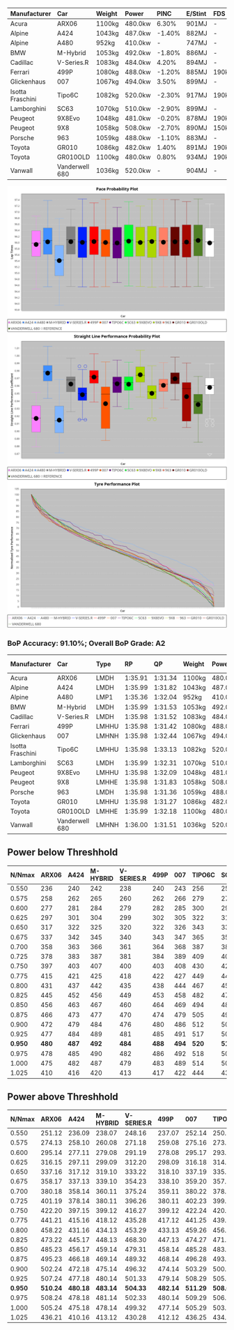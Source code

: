 | Manufacturer     | Car            | Weight | Power   | PINC    | E/Stint | FDS     |
|:-|:-|:-|:-|:-|:-|:-|
| Acura            | ARX06          | 1100kg | 480.0kw | 6.30%   | 901MJ   |    -    |
| Alpine           | A424           | 1043kg | 487.0kw | -1.40%  | 882MJ   |    -    |
| Alpine           | A480           | 952kg  | 410.0kw |    -    | 747MJ   |    -    |
| BMW              | M-Hybrid       | 1053kg | 492.0kw | -1.80%  | 886MJ   |    -    |
| Cadillac         | V-Series.R     | 1083kg | 484.0kw | 4.20%   | 894MJ   |    -    |
| Ferrari          | 499P           | 1080kg | 488.0kw | -1.20%  | 885MJ   | 190kph  |
| Glickenhaus      | 007            | 1067kg | 494.0kw | 3.50%   | 899MJ   |    -    |
| Isotta Fraschini | Tipo6C         | 1082kg | 520.0kw | -2.30%  | 917MJ   | 190kph  |
| Lamborghini      | SC63           | 1070kg | 510.0kw | -2.90%  | 899MJ   |    -    |
| Peugeot          | 9X8Evo         | 1048kg | 481.0kw | -0.20%  | 878MJ   | 190kph  |
| Peugeot          | 9X8            | 1058kg | 508.0kw | -2.70%  | 890MJ   | 150kph  |
| Porsche          | 963            | 1059kg | 488.0kw | -1.10%  | 883MJ   |    -    |
| Toyota           | GR010          | 1086kg | 482.0kw | 1.40%   | 891MJ   | 190kph  |
| Toyota           | GR010OLD       | 1100kg | 480.0kw | 0.80%   | 934MJ   | 190kph  |
| Vanwall          | Vanderwell 680 | 1036kg | 520.0kw |    -    | 904MJ   |    -    |

![PACECHART](./IMG/AUTO.png)
![STRAIGHTLINEPERFORMANCECHART](./IMG/AUTO_sp.png)
![TYREPERFORMANCECHART](./IMG/AUTO_tw.png)

### BoP Accuracy: 91.10%; Overall BoP Grade: A2
| Manufacturer     | Car            | Type  | RP      | QP      | Weight | Power¹  | Threshhold | PINC    | Power²   | E/Stint | AVG Vmax  | FDS     | RDLC | L/Stint | BOP-Grade | Model Accuracy | Model Points | Match%  | SimDiff |
|:-|:-|:-|:-|:-|:-|:-|:-|:-|:-|:-|:-|:-|:-|:-|:-|:-|:-|:-|:-|
| Acura            | ARX06          | LMDH  | 1:35.91 | 1:31.34 | 1100kg | 480.0kw | 250.0kph   | 6.30%   | 510.20kw |  901MJ  | 295.24kph |    -    | 0.98 | 36      | +B1       | 100.00%        | 996          | 85.71%  | #       |
| Alpine           | A424           | LMDH  | 1:35.99 | 1:31.82 | 1043kg | 487.0kw | 250.0kph   | -1.40%  | 480.20kw |  882MJ  | 305.28kph |    -    | 1.02 | 37      | +A2       | 100.00%        | 870          | 92.53%  | ±0.40s  |
| Alpine           | A480           | LMP1  | 1:35.36 | 1:32.04 |  952kg | 410.0kw | 250.0kph   |    -    | 410.00kw |  747MJ  | 293.44kph |    -    | 0.97 | 34      | -C2       | 96.26%         | 1337         | 72.01%  | #       |
| BMW              | M-Hybrid       | LMDH  | 1:35.99 | 1:31.53 | 1053kg | 492.0kw | 250.0kph   | -1.80%  | 483.10kw |  886MJ  | 302.85kph |    -    | 1.01 | 37      | ~A1       | 100.00%        | 1914         | 96.83%  | ±0.06s  |
| Cadillac         | V-Series.R     | LMDH  | 1:35.98 | 1:31.52 | 1083kg | 484.0kw | 250.0kph   | 4.20%   | 504.30kw |  894MJ  | 300.21kph |    -    | 0.99 | 37      | +A2       | 98.03%         | 3773         | 94.16%  | ±0.55s  |
| Ferrari          | 499P           | LMHHU | 1:35.98 | 1:31.42 | 1080kg | 488.0kw | 250.0kph   | -1.20%  | 482.10kw |  885MJ  | 302.68kph | 190kph  | 1.01 | 37      | ~A1       | 100.00%        | 4212         | 100.00% | ±0.17s  |
| Glickenhaus      | 007            | LMHNH | 1:35.98 | 1:32.44 | 1067kg | 494.0kw | 250.0kph   | 3.50%   | 511.30kw |  899MJ  | 300.46kph |    -    | 0.94 | 37      | +A2       | 98.78%         | 1936         | 92.82%  | #       |
| Isotta Fraschini | Tipo6C         | LMHHU | 1:35.98 | 1:33.13 | 1082kg | 520.0kw | 250.0kph   | -2.30%  | 508.00kw |  917MJ  | 304.32kph | 190kph  | 1.02 | 37      | +D1       | 100.00%        | 105          | 68.52%  | ±0.08s  |
| Lamborghini      | SC63           | LMDH  | 1:35.99 | 1:32.31 | 1070kg | 510.0kw | 250.0kph   | -2.90%  | 495.20kw |  899MJ  | 303.29kph |    -    | 1.01 | 37      | ~A1       | 100.00%        | 597          | 98.42%  | ±0.05s  |
| Peugeot          | 9X8Evo         | LMHHU | 1:35.98 | 1:32.09 | 1048kg | 481.0kw | 250.0kph   | -0.20%  | 480.00kw |  878MJ  | 304.50kph | 190kph  | 1.01 | 37      | +B2       | 100.00%        | 463          | 81.86%  | ±0.02s  |
| Peugeot          | 9X8            | LMHHE | 1:35.98 | 1:31.83 | 1058kg | 508.0kw | 250.0kph   | -2.70%  | 494.30kw |  890MJ  | 301.80kph | 150kph  | 1.01 | 37      | ~A1       | 99.48%         | 4559         | 100.00% | #       |
| Porsche          | 963            | LMDH  | 1:35.98 | 1:31.36 | 1059kg | 488.0kw | 250.0kph   | -1.10%  | 482.60kw |  883MJ  | 302.12kph |    -    | 1.00 | 37      | ~A1       | 99.21%         | 10753        | 100.00% | ±0.04s  |
| Toyota           | GR010          | LMHHU | 1:35.98 | 1:31.27 | 1086kg | 482.0kw | 250.0kph   | 1.40%   | 488.70kw |  891MJ  | 302.18kph | 190kph  | 1.00 | 37      | ~A1       | 99.54%         | 3271         | 100.00% | ±0.09s  |
| Toyota           | GR010OLD       | LMHHE | 1:35.99 | 1:32.18 | 1100kg | 480.0kw | 250.0kph   | 0.80%   | 483.80kw |  934MJ  | 297.63kph | 190kph  | 1.00 | 37      | +B2       | 100.00%        | 730          | 83.70%  | #       |
| Vanwall          | Vanderwell 680 | LMHNH | 1:36.00 | 1:31.51 | 1036kg | 520.0kw | 0.0kph     |    -    | 520.00kw |  904MJ  | 303.13kph |    -    | 1.00 | 37      | ~A1       | 98.54%         | 541          | 100.00% | #       |

## Power below Threshhold
| N/Nmax    | ARX06   | A424    | M-HYBRID | V-SERIES.R | 499P    | 007     | TIPO6C  | SC63    | 9X8EVO  | 9X8     | 963     | GR010   | GR010OLD | VANDERWELL 680 | ​     | RPM      | A480    |
|:-|:-|:-|:-|:-|:-|:-|:-|:-|:-|:-|:-|:-|:-|:-|:-|:-|:-|
|  0.550    |  236    |  240    |  242     |  238       |  240    |  243    |  256    |  251    |  237    |  250    |  240    |  237    |  236     |  256           |  ​    |   --     |   -     |
|  0.575    |  258    |  262    |  265     |  260       |  262    |  266    |  279    |  274    |  259    |  273    |  262    |  259    |  258     |  279           |  ​    |   --     |   -     |
|  0.600    |  277    |  281    |  284     |  279       |  282    |  285    |  300    |  295    |  278    |  293    |  282    |  278    |  277     |  300           |  ​    |   --     |   -     |
|  0.625    |  297    |  301    |  304     |  299       |  302    |  305    |  322    |  316    |  298    |  314    |  302    |  298    |  297     |  322           |  ​    |   --     |   -     |
|  0.650    |  317    |  322    |  325     |  320       |  322    |  326    |  343    |  337    |  318    |  335    |  322    |  318    |  317     |  343           |  ​    |   --     |   -     |
|  0.675    |  337    |  342    |  345     |  340       |  343    |  347    |  365    |  358    |  338    |  357    |  343    |  338    |  337     |  365           |  ​    |   --     |   -     |
|  0.700    |  358    |  363    |  366     |  361       |  364    |  368    |  387    |  380    |  359    |  378    |  364    |  359    |  358     |  387           |  ​    |   --     |   -     |
|  0.725    |  378    |  383    |  387     |  381       |  384    |  389    |  409    |  401    |  379    |  399    |  384    |  380    |  378     |  409           |  ​    |   --     |   -     |
|  0.750    |  397    |  403    |  407     |  400       |  403    |  408    |  430    |  422    |  398    |  420    |  403    |  399    |  397     |  430           |  ​    |   --     |   -     |
|  0.775    |  415    |  421    |  425     |  418       |  422    |  427    |  449    |  441    |  416    |  439    |  422    |  417    |  415     |  449           |  ​    |  5000    |  241    |
|  0.800    |  431    |  437    |  442     |  435       |  438    |  444    |  467    |  458    |  432    |  456    |  438    |  433    |  431     |  467           |  ​    |  5500    |  284    |
|  0.825    |  445    |  452    |  456     |  449       |  453    |  458    |  482    |  473    |  446    |  471    |  453    |  447    |  445     |  482           |  ​    |  6000    |  318    |
|  0.850    |  456    |  463    |  467     |  460       |  464    |  469    |  494    |  485    |  457    |  483    |  464    |  458    |  456     |  494           |  ​    |  6500    |  359    |
|  0.875    |  466    |  473    |  477     |  470       |  474    |  479    |  505    |  495    |  467    |  493    |  474    |  468    |  466     |  505           |  ​    |  7000    |  401    |
|  0.900    |  472    |  479    |  484     |  476       |  480    |  486    |  512    |  502    |  473    |  500    |  480    |  474    |  472     |  512           |  ​    |  7500    |  411    |
|  0.925    |  477    |  484    |  489     |  481       |  485    |  491    |  517    |  507    |  478    |  505    |  485    |  479    |  477     |  517           |  ​    |  8000    |  407    |
| **0.950** | **480** | **487** | **492**  | **484**    | **488** | **494** | **520** | **510** | **481** | **508** | **488** | **482** | **480**  | **520**        | **​** | **8500** | **410** |
|  0.975    |  478    |  485    |  490     |  482       |  486    |  492    |  518    |  508    |  479    |  506    |  486    |  480    |  478     |  518           |  ​    |  9000    |  205    |
|  1.000    |  475    |  482    |  487     |  479       |  483    |  489    |  514    |  505    |  476    |  503    |  483    |  477    |  475     |  514           |  ​    |   --     |   -     |
|  1.025    |  410    |  416    |  420     |  413       |  417    |  422    |  444    |  436    |  411    |  434    |  417    |  412    |  410     |  444           |  ​    |   --     |   -     |

## Power above Threshhold
| N/Nmax    | ARX06      | A424       | M-HYBRID   | V-SERIES.R | 499P       | 007        | TIPO6C     | SC63       | 9X8EVO     | 9X8        | 963        | GR010      | GR010OLD   | VANDERWELL 680 | ​     | RPM      | A480    |
|:-|:-|:-|:-|:-|:-|:-|:-|:-|:-|:-|:-|:-|:-|:-|:-|:-|:-|
|  0.550    |  251.12    |  236.09    |  238.07    |  248.16    |  237.07    |  252.14    |  250.02    |  244.10    |  236.02    |  243.14    |  237.31    |  240.37    |  238.41    |  256           |  ​    |   --     |   -     |
|  0.575    |  274.13    |  258.10    |  260.08    |  271.18    |  259.08    |  275.16    |  273.02    |  266.11    |  258.02    |  266.15    |  259.34    |  262.40    |  260.45    |  279           |  ​    |   --     |   -     |
|  0.600    |  295.14    |  277.11    |  279.08    |  291.19    |  278.08    |  295.17    |  293.02    |  286.12    |  277.02    |  285.16    |  278.36    |  282.43    |  279.49    |  300           |  ​    |   --     |   -     |
|  0.625    |  316.15    |  297.11    |  299.09    |  312.20    |  298.09    |  316.18    |  314.02    |  306.13    |  297.02    |  305.18    |  298.39    |  302.46    |  299.52    |  322           |  ​    |   --     |   -     |
|  0.650    |  337.16    |  317.12    |  319.10    |  333.22    |  318.10    |  337.19    |  335.03    |  327.14    |  317.03    |  326.19    |  318.42    |  322.49    |  319.55    |  343           |  ​    |   --     |   -     |
|  0.675    |  358.17    |  337.13    |  339.10    |  354.23    |  338.10    |  359.20    |  357.03    |  348.15    |  337.03    |  347.20    |  338.44    |  343.53    |  339.59    |  365           |  ​    |   --     |   -     |
|  0.700    |  380.18    |  358.14    |  360.11    |  375.24    |  359.11    |  380.22    |  378.03    |  369.16    |  358.03    |  368.21    |  359.47    |  364.56    |  360.63    |  387           |  ​    |   --     |   -     |
|  0.725    |  401.19    |  378.14    |  380.11    |  396.26    |  380.11    |  402.23    |  399.03    |  389.17    |  378.03    |  389.22    |  380.50    |  384.59    |  380.66    |  409           |  ​    |   --     |   -     |
|  0.750    |  422.20    |  397.15    |  399.12    |  416.27    |  399.12    |  422.24    |  420.03    |  409.17    |  397.03    |  408.23    |  399.52    |  403.62    |  399.69    |  430           |  ​    |   --     |   -     |
|  0.775    |  441.21    |  415.16    |  418.12    |  435.28    |  417.12    |  441.25    |  439.03    |  428.18    |  415.03    |  427.25    |  417.55    |  422.65    |  418.73    |  449           |  ​    |  5000    |  241    |
|  0.800    |  458.22    |  431.16    |  434.13    |  453.29    |  433.13    |  459.26    |  456.04    |  445.19    |  431.03    |  444.26    |  433.57    |  438.67    |  434.75    |  467           |  ​    |  5500    |  284    |
|  0.825    |  473.22    |  445.17    |  448.13    |  468.30    |  447.13    |  474.27    |  471.04    |  459.19    |  445.04    |  458.26    |  447.59    |  453.69    |  448.78    |  482           |  ​    |  6000    |  318    |
|  0.850    |  485.23    |  456.17    |  459.14    |  479.31    |  458.14    |  485.28    |  483.04    |  470.20    |  456.04    |  469.27    |  458.60    |  464.71    |  459.80    |  494           |  ​    |  6500    |  359    |
|  0.875    |  495.23    |  466.18    |  469.14    |  489.32    |  468.14    |  496.28    |  493.04    |  480.20    |  466.04    |  479.28    |  468.61    |  474.73    |  469.82    |  505           |  ​    |  7000    |  401    |
|  0.900    |  502.24    |  472.18    |  475.14    |  496.32    |  474.14    |  503.29    |  500.04    |  487.21    |  472.04    |  486.28    |  474.62    |  480.74    |  475.83    |  512           |  ​    |  7500    |  411    |
|  0.925    |  507.24    |  477.18    |  480.14    |  501.33    |  479.14    |  508.29    |  505.04    |  492.21    |  477.04    |  491.28    |  479.63    |  485.74    |  480.83    |  517           |  ​    |  8000    |  407    |
| **0.950** | **510.24** | **480.18** | **483.14** | **504.33** | **482.14** | **511.29** | **508.04** | **495.21** | **480.04** | **494.28** | **482.63** | **488.75** | **483.84** | **520**        | **​** | **8500** | **410** |
|  0.975    |  508.24    |  478.18    |  481.14    |  502.33    |  480.14    |  509.29    |  506.04    |  493.21    |  478.04    |  492.28    |  480.63    |  486.74    |  481.84    |  518           |  ​    |  9000    |  205    |
|  1.000    |  505.24    |  475.18    |  478.14    |  499.32    |  477.14    |  505.29    |  503.04    |  490.21    |  475.04    |  489.28    |  477.63    |  483.74    |  478.83    |  514           |  ​    |   --     |   -     |
|  1.025    |  436.21    |  410.16    |  413.12    |  430.28    |  412.12    |  436.25    |  434.03    |  423.18    |  410.03    |  422.24    |  412.54    |  417.64    |  413.72    |  444           |  ​    |   --     |   -     |
